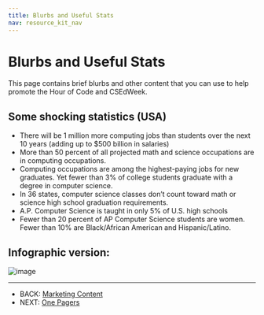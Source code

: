 ```yaml
---
title: Blurbs and Useful Stats
nav: resource_kit_nav
---
```

# Blurbs and Useful Stats

This page contains brief blurbs and other content that you can use to help promote the Hour of Code and CSEdWeek.

## Some shocking statistics (USA)

- There will be 1 million more computing jobs than students over the next 10 years (adding up to $500 billion in salaries)
- More than 50 percent of all projected math and science occupations are in computing occupations. 
- Computing occupations are among the highest-paying jobs for new graduates. Yet fewer than 3% of college students graduate with a degree in computer science.
- In 36 states, computer science classes don’t count toward math or science high school graduation requirements. 
- A.P. Computer Science is taught in only 5% of U.S. high schools
- Fewer than 20 percent of AP Computer Science students are women. Fewer than 10% are Black/African American and Hispanic/Latino.
 
## Infographic version:
 
![image](/images/fit-7000/Code.org_infographic.png)

---

- BACK: [Marketing Content](/resource_kit/marketing)
- NEXT: [One Pagers](/resource_kit/one_pagers)